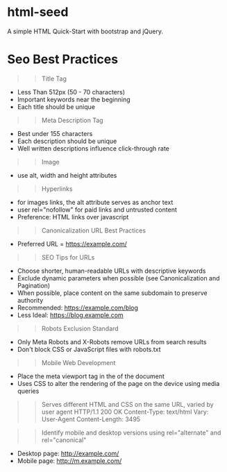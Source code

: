 # html-seed
A simple HTML Quick-Start with bootstrap and jQuery.
# Seo Best Practices
>> Title Tag
* Less Than 512px (50 - 70 characters)
* Important keywords near the beginning
* Each title should be unique

>> Meta Description Tag
* Best under 155 characters
* Each description should be unique
* Well written descriptions influence click-through rate

>> Image
* use alt, width and height attributes

>> Hyperlinks
* for images links, the alt attribute serves as anchor text
* user rel="nofollow" for paid links and untrusted content
* Preference: HTML links over javascript

>> Canonicalization URL Best Practices
* Preferred URL = https://example.com/

>> SEO Tips for URLs
* Choose shorter, human-readable URLs with descriptive keywords
* Exclude dynamic parameters when possible (see Canonicalization and Pagination)
* When possible, place content on the same subdomain to preserve authority
* Recommended: https://example.com/blog
* Less Ideal: https://blog.example.com

>> Robots Exclusion Standard
* Only Meta Robots and X-Robots remove URLs from search results
* Don't block CSS or JavaScript files with robots.txt

>> Mobile Web Development
* Place the meta viewport tag in the <head> of the document
* Uses CSS to alter the rendering of the page on the device using media queries

>> Serves different HTML and CSS on the same URL, varied by user agent
HTTP/1.1 200 OK
Content-Type: text/html
Vary: User-Agent
Content-Length: 3495

>> Identify mobile and desktop versions using rel="alternate" and rel="canonical"
* Desktop page: http://example.com/ <link rel="alternate" media="only screen and (max width: 640px)" href="https://m.example.com/"/>
* Mobile page: http://m.example.com/ <link rel="canonical" href="https://example.com/"/>

